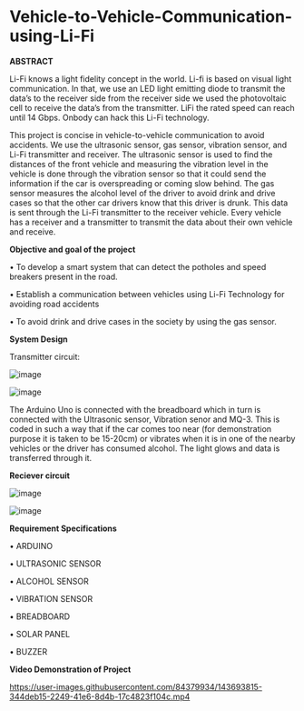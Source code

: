 # Vehicle-to-Vehicle-Communication-using-Li-Fi

**ABSTRACT**

Li-Fi knows a light fidelity concept in the world. Li-fi is based on visual light communication. In that, we use an LED light emitting diode to transmit the data’s to the receiver side from the receiver side we used the photovoltaic cell to receive the data’s from the transmitter. LiFi the rated speed can reach until 14 Gbps. Onbody can hack this Li-Fi technology.

This project is concise in vehicle-to-vehicle communication to avoid accidents. We use the ultrasonic sensor, gas sensor, vibration sensor, and Li-Fi transmitter and receiver. The ultrasonic sensor is used to find the distances of the front vehicle and measuring the vibration level in the vehicle is done through the vibration sensor so that it could send the information if the car is overspreading or coming slow behind. The gas sensor measures the alcohol level of the driver to avoid drink and drive cases so that the other car drivers know that this driver is drunk. This data is sent through the Li-Fi transmitter to the receiver vehicle. Every vehicle has a receiver and a transmitter to transmit the data about their own vehicle and receive.

**Objective and goal of the project**

•	To develop a smart system that can detect the potholes and speed breakers present in the road.

•	Establish a communication between vehicles using Li-Fi Technology for avoiding road accidents

•	To avoid drink and drive cases in the society by using the gas sensor.

**System Design**

Transmitter circuit:

![image](https://user-images.githubusercontent.com/84379934/143679283-594d65f5-e4ac-445b-869c-18e0c3fccfa5.png)

![image](https://user-images.githubusercontent.com/84379934/143679309-c866ae34-b732-443b-ad52-d6d8ca3b83e6.png)

The Arduino Uno is connected with the breadboard which in turn is connected with the Ultrasonic sensor, Vibration senor and MQ-3. This is coded in such a way that if the car comes too near (for demonstration purpose it is taken to be 15-20cm) or vibrates when it is in one of the nearby vehicles or the driver has consumed alcohol. The light glows and data is transferred through it.

**Reciever circuit**

![image](https://user-images.githubusercontent.com/84379934/143679332-7fc71220-9365-4dc4-a7be-33e7605674bc.png)

![image](https://user-images.githubusercontent.com/84379934/143679359-dc3fb5da-8170-4764-8a3a-cd770c78e4f5.png)

**Requirement Specifications**

• ARDUINO

• ULTRASONIC SENSOR

• ALCOHOL SENSOR

• VIBRATION SENSOR

• BREADBOARD

• SOLAR PANEL

• BUZZER

**Video Demonstration of Project**



https://user-images.githubusercontent.com/84379934/143693815-344deb15-2249-41e6-8d4b-17c4823f104c.mp4

